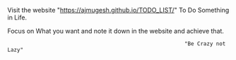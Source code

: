 Visit the website "https://ajmugesh.github.io/TODO_LIST/" To Do Something in Life.

Focus on What you want and note it down in the website and achieve that.

                                                            "Be Crazy not Lazy"


